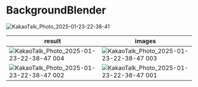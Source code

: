 # BackgroundBlender

![KakaoTalk_Photo_2025-01-23-22-38-41](https://github.com/user-attachments/assets/2e44bc5a-eeec-4cdb-934a-d08e594817be)

|result|images|
|--|--|
|![KakaoTalk_Photo_2025-01-23-22-38-47 004](https://github.com/user-attachments/assets/fdfd7d6c-ec46-4d9a-a494-29548c01edb2)|![KakaoTalk_Photo_2025-01-23-22-38-47 003](https://github.com/user-attachments/assets/a60a0aef-ab22-42c0-ba04-fba0a0f128ad)|
|![KakaoTalk_Photo_2025-01-23-22-38-47 002](https://github.com/user-attachments/assets/677cb42f-5769-4921-bf71-03f76f8482de)|![KakaoTalk_Photo_2025-01-23-22-38-47 001](https://github.com/user-attachments/assets/f258ed4f-6240-46d9-9c8b-8ed73e5ddf73)|
